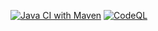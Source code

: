 [![Java CI with Maven](https://github.com/suaaaaa/KakaoSeminar/actions/workflows/maven.yml/badge.svg?branch=master)](https://github.com/suaaaaa/KakaoSeminar/actions/workflows/maven.yml)
[![CodeQL](https://github.com/suaaaaa/KakaoSeminar/actions/workflows/codeql-analysis.yml/badge.svg?branch=master)](https://github.com/suaaaaa/KakaoSeminar/actions/workflows/codeql-analysis.yml)
